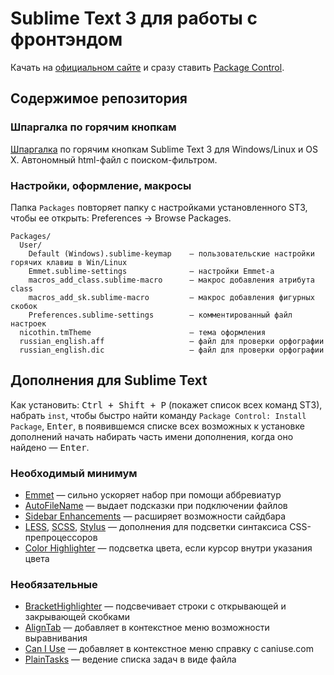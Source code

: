 # Sublime Text 3 для работы с фронтэндом

Качать на [официальном сайте](http://www.sublimetext.com/3) и сразу ставить [Package Control](https://packagecontrol.io/installation).


## Содержимое репозитория

### Шпаргалка по горячим кнопкам

[Шпаргалка](https://onelawyer.github.io/sublime-text/index.html) по горячим кнопкам Sublime Text 3 для Windows/Linux и OS X. Автономный html-файл с поиском-фильтром.


### Настройки, оформление, макросы

Папка `Packages` повторяет папку с настройками установленного ST3, чтобы ее открыть: Preferences → Browse Packages.

```
Packages/
  User/
    Default (Windows).sublime-keymap    — пользовательские настройки горячих клавиш в Win/Linux
    Emmet.sublime-settings              — настройки Emmet-а
    macros_add_class.sublime-macro      — макрос добавления атрибута class
    macros_add_sk.sublime-macro         — макрос добавления фигурных скобок
    Preferences.sublime-settings        — комментированный файл настроек
  nicothin.tmTheme                      — тема оформления
  russian_english.aff                   — файл для проверки орфографии
  russian_english.dic                   — файл для проверки орфографии
```


## Дополнения для Sublime Text

Как установить: <kbd>Ctrl + Shift + P</kbd> (покажет список всех команд ST3), набрать `inst`, чтобы быстро найти команду `Package Control: Install Package`, <kbd>Enter</kbd>, в появившемся списке всех возможных к установке дополнений начать набирать часть имени дополнения, когда оно найдено — <kbd>Enter</kbd>.

### Необходимый минимум

- [Emmet](https://packagecontrol.io/packages/Emmet) — сильно ускоряет набор при помощи аббревиатур
- [AutoFileName](https://packagecontrol.io/packages/AutoFileName) — выдает подсказки при подключении файлов
- [Sidebar Enhancements](https://packagecontrol.io/packages/SideBarEnhancements) — расширяет возможности сайдбара
- [LESS](https://packagecontrol.io/packages/LESS), [SCSS](https://packagecontrol.io/packages/SCSS), [Stylus](https://packagecontrol.io/packages/Stylus) — дополнения для подсветки синтаксиса CSS-препроцессоров
- [Color Highlighter](https://packagecontrol.io/packages/Color%20Highlighter) — подсветка цвета, если курсор внутри указания цвета


### Необязательные

- [Bracket​Highlighter](https://packagecontrol.io/packages/BracketHighlighter) — подсвечивает строки с открывающей и закрывающей скобками
- [AlignTab](https://packagecontrol.io/packages/AlignTab) — добавляет в контекстное меню возможности выравнивания
- [Can I Use](https://packagecontrol.io/packages/Can%20I%20Use) — добавляет в контекстное меню справку с caniuse.com
- [PlainTasks](https://packagecontrol.io/packages/PlainTasks) — ведение списка задач в виде файла
